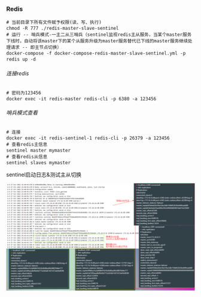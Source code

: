 ### Redis

```shell
# 当前目录下所有文件赋予权限(读、写、执行)
chmod -R 777 ./redis-master-slave-sentinel
# 运行 -- 哨兵模式-一主二从三哨兵（sentinel监视redis主从服务，当某个master服务下线时，自动将该master下的某个从服务升级为master服务替代已下线的master服务继续处理请求 -- 即主节点切换）
docker-compose -f docker-compose-redis-master-slave-sentinel.yml -p redis up -d
```

###### 连接redis

```shell
# 密码为123456
docker exec -it redis-master redis-cli -p 6380 -a 123456
```

###### 哨兵模式查看

```shell
# 连接
docker exec -it redis-sentinel-1 redis-cli -p 26379 -a 123456
# 查看redis主信息
sentinel master mymaster
# 查看redis从信息
sentinel slaves mymaster
```

sentinel启动日志&测试主从切换

![img.png](images/redis-sentinel.png)
